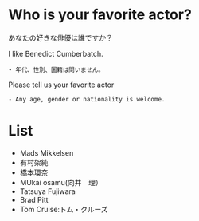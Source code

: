 # Who is your favorite actor?
あなたの好きな俳優は誰ですか？

I like Benedict Cumberbatch.

    • 年代、性別、国籍は問いません。

Please tell us your favorite actor

    - Any age, gender or nationality is welcome.

# List
- Mads Mikkelsen
- 有村架純
- 橋本環奈  
- MUkai osamu(向井　理）
- Tatsuya Fujiwara
- Brad Pitt
- Tom Cruise:トム・クルーズ
